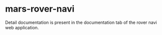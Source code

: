 
# mars-rover-navi

Detail documentation is present in the documentation tab of the rover navi web application.

